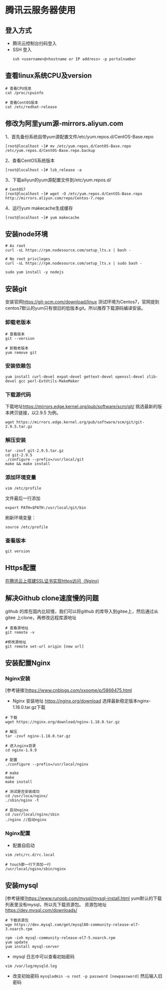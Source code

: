 # 腾讯云服务器使用
## 登入方式
+ 腾讯云控制台扫码登入
+ SSH 登入
  ```
  ssh <username>@<hostname or IP address> -p portalnumber
  ```
## 查看linux系统CPU及version
  ```
  # 查看CPU信息
  cat /proc/cpuinfo
  
  # 查看CentOS版本
  cat /etc/redhat-release 
  ```
## 修改为阿里yum源-mirrors.aliyun.com
1、首先备份系统自带yum源配置文件/etc/yum.repos.d/CentOS-Base.repo

`[root@localhost ~]# mv /etc/yum.repos.d/CentOS-Base.repo /etc/yum.repos.d/CentOS-Base.repo.backup`

2、查看CentOS系统版本

`[root@localhost ~]# lsb_release -a`

3、下载ailiyun的yum源配置文件到/etc/yum.repos.d/
 ```
 # CentOS7
 [root@localhost ~]# wget -O /etc/yum.repos.d/CentOS-Base.repo http://mirrors.aliyun.com/repo/Centos-7.repo
 ```

4、运行yum makecache生成缓存

`[root@localhost ~]# yum makecache`

## 安装node环境
```
# As root
curl -sL https://rpm.nodesource.com/setup_lts.x | bash -

# No root privileges 
curl -sL https://rpm.nodesource.com/setup_lts.x | sudo bash -

sudo yum install -y nodejs
```
## 安装git
安装官网<https://git-scm.com/download/linux>
测试环境为Centos7，官网提到centos7默认的yum只有很旧的低版本git。所以推荐下载源码编译安装。
### 卸载老版本
```
# 查看版本
git --version

# 卸载老版本
yum remove git
```
### 安装依赖包
`yum install curl-devel expat-devel gettext-devel openssl-devel zlib-devel gcc perl-ExtUtils-MakeMaker`
### 下载源代码
下载地址<https://mirrors.edge.kernel.org/pub/software/scm/git/>
挑选最新的版本拷贝链接，以2.9.5 为例。

`wget https://mirrors.edge.kernel.org/pub/software/scm/git/git-2.9.5.tar.gz`
### 解压安装
```
tar -zxvf git-2.9.5.tar.gz
cd git-2.9.5
./configure --prefix=/usr/local/git
make && make install
```

### 添加环境变量

`vim /etc/profile`

文件最后一行添加

`export PATH=$PATH:/usr/local/git/bin`

刷新环境变量：
```
source /etc/profile
```
### 查看版本
`git version`

## Https配置
[在腾讯云上搭建SSL证书实现https访问（Nginx)](https://segmentfault.com/a/1190000015583348)

## 解决Github clone速度慢的问题
github 的库在国内比较慢，我们可以将github 的库导入到gitee上，然后通过从gitee 上clone，再修改远程库源地址
```
# 查看源地址
git remote -v

#修改源地址
git remote set-url origin [new url]
```
## 安装配置Nginx
### Nginx安装
[参考链接]<https://www.cnblogs.com/xxoome/p/5866475.html>
+ Nginx 安装地址 <https://nginx.org/download>
选择最新稳定版本nginx-1.18.0.tar.gz下载
```
# 下载
wget https://nginx.org/download/nginx-1.18.0.tar.gz

# 解压
tar -zxvf nginx-1.18.0.tar.gz

# 进入nginx目录
cd nginx-1.9.9

# 配置
./configure --prefix=/usr/local/nginx

# make
make
make install

# 测试是否安装成功
cd /usr/loca/nginx/
./sbin/nginx -t

# 启动nginx
cd /usr/local/nginx/sbin
./nginx //启动nginx
```
### Nginx配置
+ 配置自启动
```
vim /etc/rc.d/rc.local

# touch那一行下添加一行
/usr/local/nginx/sbin/nginx

```

## 安装mysql
[参考链接]<https://www.runoob.com/mysql/mysql-install.html>
yum默认的下载列表里没有mysql，所以先下载资源包。
资源包地址
<https://dev.mysql.com/downloads/>

```
# 下载资源包
wge https://dev.mysql.com/get/mysql80-community-release-el7-3.noarch.rpm

rpm -ivh mysql-community-release-el7-5.noarch.rpm
yum update
yum install mysql-server
```
+ mysql 日志中可以查看初始密码

`vim /var/log/mysqld.log`
+ 改变初始密码
`mysqladmin -u root -p password [newpassword]`
然后输入旧密码
